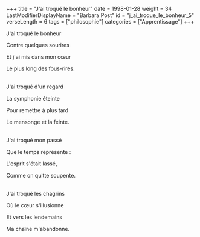 +++
title = "J'ai troqué le bonheur"
date = 1998-01-28
weight = 34
LastModifierDisplayName = "Barbara Post"
id = "j_ai_troque_le_bonheur_5"
verseLength = 6
tags = ["philosophie"]
categories = ["Apprentissage"]
+++

J'ai troqué le bonheur

Contre quelques sourires

Et j'ai mis dans mon cœur

Le plus long des fous-rires.

 \
J'ai troqué d'un regard

La symphonie éteinte

Pour remettre à plus tard

Le mensonge et la feinte.

 \
J'ai troqué mon passé

Que le temps représente :

L'esprit s'était lassé,

Comme on quitte soupente.

 \
J'ai troqué les chagrins

Où le cœur s'illusionne

Et vers les lendemains

Ma chaîne m'abandonne.
